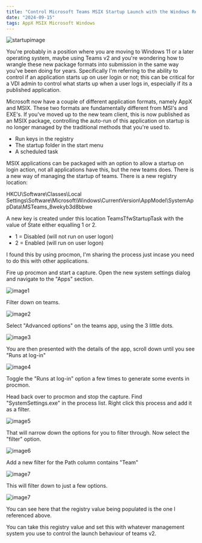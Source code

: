 ```yaml
---
title: "Control Microsoft Teams MSIX Startup Launch with the Windows Registry"
date: "2024-09-15"
tags: AppX MSIX Microsoft Windows
---
```


![startupimage](images/carstartupimage.png)

You're probably in a position where you are moving to Windows 11 or a later operating system, maybe using Teams v2 and you're wondering how to wrangle these new package formats into submission in the same way you've been doing for years. Specifically I'm referring to the ability to control if an application starts up on user login or not; this can be critical for a VDI admin to control what starts up when a user logs in, especially if its a published application.

Microsoft now have a couple of different application formats, namely AppX and MSIX. These two formats are fundamentally different from MSI's and EXE's. If you've moved up to the new team client, this is now published as an MSIX package, controlling the auto-run of this application on startup is no longer managed by the traditional methods that you're used to. 

 - Run keys in the registry
 - The startup folder in the start menu
 - A scheduled task

MSIX applications can be packaged with an option to allow a startup on login action, not all applications have this, but the new teams does. There is a new way of managing the startup of teams. There is a new registry location:

HKCU\Software\Classes\Local Settings\Software\Microsoft\Windows\CurrentVersion\AppModel\SystemAppData\MSTeams_8wekyb3d8bbwe

A new key is created under this location TeamsTfwStartupTask with the value of State either equalling 1 or 2.
- 1 = Disabled (will not run on user logon)
- 2 = Enabled (will run on user logon)

I found this by using procmon, I'm sharing the process just incase you need to do this with other applications.

Fire up procmon and start a capture. Open the new system settings dialog and navigate to the "Apps" section.

![image1](images/teamsstartup-0000.png)

Filter down on teams.

![image2](images/teamsstartup-0008.png)

Select "Advanced options" on the teams app, using the 3 little dots.

![image3](images/teamsstartup-0007.png)

You are then presented with the details of the app, scroll down until you see "Runs at log-in"

![image4](images/teamsstartup-0006.png)

Toggle the "Runs at log-in" option a few times to generate some events in procmon.

Head back over to procmon and stop the capture. Find "SystemSettings.exe" in the process list. Right click this process and add it as a filter.

![image5](images/teamsstartup-0003.png)

That will narrow down the options for you to filter through. Now select the "filter" option.

![image6](images/teamsstartup-0002.png)

Add a new filter for the Path column contains "Team"

![image7](images/teamsstartup-0001.png)

This will filter down to just a few options.

![image7](images/teamsstartup-0009.png)

You can see here that the registry value being populated is the one I referenced above.

You can take this registry value and set this with whatever management system you use to control the launch behaviour of teams v2.

